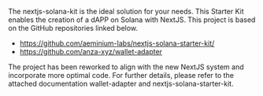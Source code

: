 The nextjs-solana-kit is the ideal solution for your needs.
This Starter Kit enables the creation of a dAPP on Solana with NextJS.
This project is based on the GitHub repositories linked below.
* https://github.com/aeminium-labs/nextjs-solana-starter-kit/
* https://github.com/anza-xyz/wallet-adapter
  
The project has been reworked to align with the new NextJS system and incorporate more optimal code. For further details, please refer to the attached documentation wallet-adapter and nextjs-solana-starter-kit.
